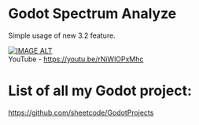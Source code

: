 # Godot Spectrum Analyze
Simple usage of new 3.2 feature. 

[![IMAGE ALT](https://img.youtube.com/vi/rNiWlOPxMhc/0.jpg)](https://www.youtube.com/watch?v=rNiWlOPxMhc)  
YouTube - https://youtu.be/rNiWlOPxMhc


# List of all my Godot project:
https://github.com/sheetcode/GodotProjects
